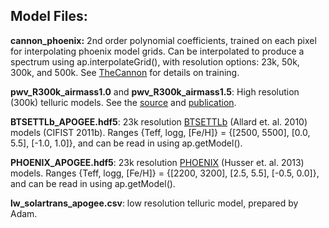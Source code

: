 Model Files:
------------

**cannon_phoenix:** 2nd order polynomial coefficients, trained on each pixel for interpolating phoenix model grids. Can be interpolated to produce a spectrum using ap.interpolateGrid(), with resolution options: 23k, 50k, 300k, and 500k. See [TheCannon](https://github.com/annayqho/TheCannon) for details on training.

**pwv_R300k_airmass1.0** and **pwv_R300k_airmass1.5**: High resolution (300k) telluric models. See the [source](ftp://ftp.eso.org/pub/dfs/pipelines/skytools/telluric_libs) and [publication](http://adsabs.harvard.edu/abs/2014A%26A...568A...9M).

**BTSETTLb_APOGEE.hdf5**: 23k resolution [BTSETTLb](https://phoenix.ens-lyon.fr/Grids/BT-Settl/CIFIST2011b/)  (Allard et. al. 2010) models (CIFIST 2011b). Ranges {Teff, logg, [Fe/H]} = {[2500, 5500], [0.0, 5.5], [-1.0, 1.0]}, and can be read in using ap.getModel().

**PHOENIX_APOGEE.hdf5**: 23k resolution [PHOENIX](http://phoenix.astro.physik.uni-goettingen.de/) (Husser et. al. 2013) models. Ranges {Teff, logg, [Fe/H]} = {[2200, 3200], [2.5, 5.5], [-0.5, 0.0]}, and can be read in using ap.getModel().

**lw_solartrans_apogee.csv**: low resolution telluric model, prepared by Adam.